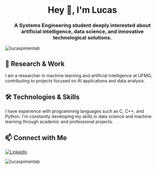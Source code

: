 <h1 align="center">Hey 👋, I'm Lucas</h1>
<h3 align="center">A Systems Engineering student deeply interested about artificial intelligence, data science, and innovative technological solutions.</h3>

<p align="left">
  <img src="https://komarev.com/ghpvc/?username=lucaspimentab&label=Profile%20views&color=0e75b6&style=flat" alt="lucaspimentab" />
</p>

## 🔬 Research & Work

I am a researcher in machine learning and artificial intelligence at UFMG, contributing to projects focused on AI applications and data analysis.

## 🛠️ Technologies & Skills

I have experience with programming languages such as C, C++, and Python. I'm constantly developing my skills in data science and machine learning through academic and professional projects.

## 📫 Connect with Me

[![LinkedIn](https://img.shields.io/badge/LinkedIn-Lucas%20Pimenta-blue?style=flat-square&logo=linkedin)](https://www.linkedin.com/in/lucas-pim)

<p>
  
<p><img align="left" src="https://github-readme-stats.vercel.app/api/top-langs?username=lucaspimentab&show_icons=true&locale=en&layout=compact" alt="lucaspimentab" /></p>
